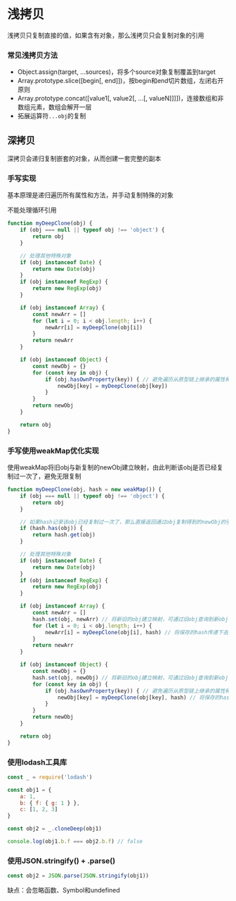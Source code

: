 
# 浅拷贝

浅拷贝只复制直接的值，如果含有对象，那么浅拷贝只会复制对象的引用

### 常见浅拷贝方法

- Object.assign(target, ...sources)，将多个source对象复制覆盖到target
- Array.prototype.slice(\[begin\[, end]])，按begin和end切片数组，左闭右开原则
- Array.prototype.concat(\[value1\[, value2\[, ...\[, valueN]]]])，连接数组和非数组元素，数组会解开一层
- 拓展运算符`...obj`的复制

## 深拷贝

深拷贝会递归复制嵌套的对象，从而创建一套完整的副本

### 手写实现

基本原理是递归遍历所有属性和方法，并手动复制特殊的对象

不能处理循环引用

```javascript
function myDeepClone(obj) {
	if (obj === null || typeof obj !== 'object') {
		return obj
	}

	// 处理其他特殊对象
	if (obj instanceof Date) {
		return new Date(obj)
	}
	if (obj instanceof RegExp) {
		return new RegExp(obj)
	}

	if (obj instanceof Array) {
		const newArr = []
		for (let i = 0; i < obj.length; i++) {
			newArr[i] = myDeepClone(obj[i])
		}
		return newArr
	}

	if (obj instanceof Object) {
		const newObj = {}
		for (const key in obj) {
			if (obj.hasOwnProperty(key)) { // 避免遍历从原型链上继承的属性和方法
				newObj[key] = myDeepClone(obj[key])
			}
		}
		return newObj
	}

	return obj
}
```

### 手写使用weakMap优化实现

使用weakMap将旧obj与新复制的newObj建立映射，由此判断该obj是否已经复制过一次了，避免无限复制

```javascript
function myDeepClone(obj, hash = new weakMap()) {
	if (obj === null || typeof obj !== 'object') {
		return obj
	}

	// 如果hash记录该obj已经复制过一次了，那么直接返回通过obj复制得到的newObj的引用
	if (hash.has(obj)) {
		return hash.get(obj)
	}

	// 处理其他特殊对象
	if (obj instanceof Date) {
		return new Date(obj)
	}
	if (obj instanceof RegExp) {
		return new RegExp(obj)
	}

	if (obj instanceof Array) {
		const newArr = []
		hash.set(obj, newArr) // 将新旧的obj建立映射，可通过旧obj查询到新obj
		for (let i = 0; i < obj.length; i++) {
			newArr[i] = myDeepClone(obj[i], hash) // 将保存的hash传递下去
		}
		return newArr
	}

	if (obj instanceof Object) {
		const newObj = {}
		hash.set(obj, newObj) // 将新旧的obj建立映射，可通过旧obj查询到新obj
		for (const key in obj) {
			if (obj.hasOwnProperty(key)) { // 避免遍历从原型链上继承的属性和方法
				newObj[key] = myDeepClone(obj[key], hash) // 将保存的hash传递下去
			}
		}
		return newObj
	}

	return obj
}
```

### 使用lodash工具库

```javascript
const _ = require('lodash')

const obj1 = {
	a: 1,
	b: { f: { g: 1 } },
    c: [1, 2, 3]
}

const obj2 = _.cloneDeep(obj1)

console.log(obj1.b.f === obj2.b.f) // false
```

### 使用JSON.stringify() + .parse()

```javascript
const obj2 = JSON.parse(JSON.stringify(obj1))
```

缺点：会忽略函数、Symbol和undefined

